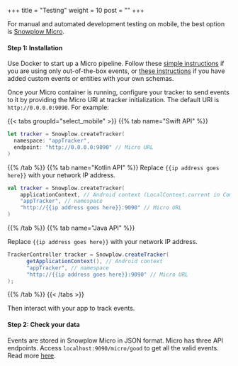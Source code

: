 +++
title = "Testing"
weight = 10
post = ""
+++

For manual and automated development testing on mobile, the best option is [Snowplow Micro](https://docs.snowplow.io/docs/testing-debugging/snowplow-micro/what-is-micro/).

#### **Step 1:** Installation

Use Docker to start up a Micro pipeline. Follow these [simple instructions](https://docs.snowplow.io/docs/testing-debugging/snowplow-micro/basic-usage/) if you are using only out-of-the-box events, or [these instructions](https://docs.snowplow.io/docs/testing-debugging/snowplow-micro/adding-schemas/) if you have added custom events or entities with your own schemas.

Once your Micro container is running, configure your tracker to send events to it by providing the Micro URI at tracker initialization. The default URI is `http://0.0.0.0:9090`. For example:

{{< tabs groupId="select_mobile" >}}
{{% tab name="Swift API" %}}

```swift
let tracker = Snowplow.createTracker(
  namespace: "appTracker", 
  endpoint: "http://0.0.0.0:9090" // Micro URL
)
```

{{% /tab %}}
{{% tab name="Kotlin API" %}}
Replace `{{ip address goes here}}` with your network IP address. 

```kotlin
val tracker = Snowplow.createTracker(
    applicationContext, // Android context (LocalContext.current in Compose apps)
    "appTracker", // namespace
    "http://{{ip address goes here}}:9090" // Micro URL
)
```

{{% /tab %}}
{{% tab name="Java API" %}}

Replace `{{ip address goes here}}` with your network IP address. 

```java
TrackerController tracker = Snowplow.createTracker(
      getApplicationContext(), // Android context
      "appTracker", // namespace
      "http://{{ip address goes here}}:9090" // Micro URL
);
```

{{% /tab %}}
{{< /tabs >}}

Then interact with your app to track events.

#### **Step 2:** Check your data

Events are stored in Snowplow Micro in JSON format. Micro has three API endpoints. Access `localhost:9090/micro/good` to get all the valid events. Read more [here](https://docs.snowplow.io/docs/pipeline-components-and-applications/snowplow-micro/api/).



